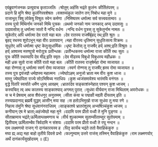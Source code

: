 

  
एवंब्रुवाणंजनकः प्रत्युवाच कृताञ्जलिः ।श्रोतुम् अर्हसि भद्रंते कुलंनः कीर्तितंपरम्  ॥   
प्रदाने हि मुनि श्रेष्ठ कुलंनिरवशेषतः ।वक्तव्यंकुल जातेन तन् निबोध महा मुने  ॥   
राजाभूत् त्रिषु लोकेषु विश्रुतः स्वेन कर्मणा ।निमिष्परम धर्मात्मा सर्व सत्त्ववताम्वरः  ॥   
तस्य पुत्रो मिथिर्नाम जनको मिथि पुत्रकः ।प्रथमो जनको नाम जनकाद् अप्य् उदावसुः  ॥   
उदावसोस् तु धर्मात्मा जातो वै नन्दि वर्धनः ।नन्दि वर्धन पुत्रस् तु सुकेतुर्नाम नामतः  ॥   
सुकेतोर् अपि धर्मात्मा देव रातो महा बलः ।देव रातस्य राजर्षेर्बृहद् रथ;इति श्रुतः  ॥   
बृहद् रथस्य शूरोऽभून् महा वीरः प्रतापवान् ।महा वीरस्य धृतिमान् सुधृतिःसत्य विक्रमः  ॥   
सुधृतेर् अपि धर्मात्मा धृष्ट केतुःसुधार्मिकः ।धृष्ट केतोस् तु राजर्षेर् हर्य् अश्व;इति विश्रुतः  ॥   
हर्य् अश्वस्य मरुष्पुत्रो मरोःपुत्रः प्रतीन्धकः ।प्रतीन्धकस्य धर्मात्मा राजा कीर्ति रथः सुतः  ॥   
पुत्रः कीर्ति रथस्यापि देव मीढ;इति स्मृतः ।देव मीढस्य विबुधो विबुधस्य महीध्रकः  ॥   
मही ध्रक सुतो राजा कीर्ति रातो महा बलः ।कीर्ति रातस्य राजृषेर्महा रोमा व्यजायत  ॥   
महा रोण्णस् तु धर्मात्मा स्वर्ण रोमा व्यजायत ।स्वर्ण रोण्णस् तु राजर्षेर् ह्रस्व रोमा व्यजायत  ॥   
तस्य पुत्र द्वयंजज्ञे धर्मज्ञस्य महात्मनः ।ज्येष्ठोऽहम् अनुजो भ्राता मम वीरः कुश ध्वजः  ॥   
माम्तु ज्येष्ठंपिता राज्ये सोऽभिषिच्य नराधिपः ।कुश ध्वजंसमावेश्य भारंमयि वनंगतः  ॥   
वृद्धे पितरि स्वर्याते धर्मेण धुरम् आवहम् ।भ्रातरंदेव सङ्काशंस्नेहात् पश्यन् कुश ध्वजम् ।  
कस्यचित् त्व् अथ कालस्य साङ्काश्याद् अगमत् पुरात् ।सुधंवा वीर्यवान् राजा मिथिलाम् अवरोधकः  ॥   
स च मे प्रेषयाम् आस शैवंधनुर् अनुत्तमम् ।सीता कंया च पद्माक्षी मह्यंवै दीयताम् इति  ॥   
तस्याप्रदानाद् ब्रह्मर्षे युद्धम् आसीन् मया सह ।स हतोऽभिमुखो राजा सुधंवा तु मया रणे  ॥   
निहत्य तंमुनि श्रेष्ठ सुधंवानंनराधिपम् ।साङ्काश्ये भ्रातरंशूरम् अभ्यषिञ्चंकुश ध्वजम्  ॥   
कनीयान् एष मे भ्राता;अहंज्येष्ठो महा मुने ।ददामि परम प्रीतो वध्वौ ते मुनि पुङ्गव  ॥   
सीताम्रामाय भद्रंते;ऊर्मिलाम्लक्ष्मणाय च ।वीर्य शुल्काम्मम सुताम्सीताम्सुर सुतोपमाम्  ॥   
द्वितीयाम् ऊर्मिलाम्चैव त्रिर्वदामि न संशयः ।ददामि परम प्रीतो वध्वौ ते रघु नन्दन  ॥   
राम लक्ष्मणयो राजन् गो दानंकारयस्व ह ।पितृ कार्यंच भद्रंते ततो वैवाहिकंकुरु  ॥   
मघा ह्य् अद्य महा बाहो तृतीये दिवसे प्रभो ।फल्गुम्याम् उत्तरे राजंस् तस्मिन् वैवाहिकंकुरु ।राम लक्ष्मणयोर् अर्थे दानंकार्यंसुखोदयम्  ॥ (E)  
